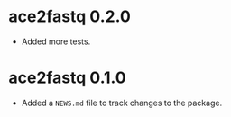 # ace2fastq 0.2.0

* Added more tests.

# ace2fastq 0.1.0

* Added a `NEWS.md` file to track changes to the package.
